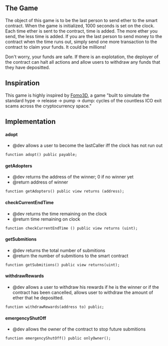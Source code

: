 ## The Game
The object of this game is to be the last person to send ether to the smart contract. When the game is initialized, 1000 seconds is set on the clock. Each time ether is sent to the contract, time is added. The more ether you send, the less time is added. If you are the last person to send money to the contract when the time runs out, simply send one more transaction to the contract to claim your funds. It could be millions!

Don't worry, your funds are safe. If there is an explotation, the deployer of the contract can halt all actions and allow users to withdraw any funds that they have depositted.

## Inspiration
This game is highly inspired by [Fomo3D](https://exitscam.me/shakedown), a game "built to simulate the standard hype -> release -> pump -> dump: cycles of the countless ICO exit scams across the cryptocurrency space."

## Implementation 

#### adopt


 * @dev allows a user to become the lastCaller iff the clock has not run out
 
 ```
 function adopt() public payable;
 ```
 
 #### getAdopters
 
  * @dev returns the address of the winner; 0 if no winner yet
  * @return address of winner
  
```
function getAdopters() public view returns (address);
```
  
  #### checkCurrentEndTime
  
   * @dev returns the time remaining on the clock
   * @return time remaining on clock
     
```
function checkCurrentEndTime () public view returns (uint);
```
    
  #### getSubmitions  
   
   * @dev returns the total number of submitions
   * @return the number of submitions to the smart contract
     
    
```
function getSubmitions() public view returns(uint);
```
    
   #### withdrawRewards
    
   * @dev allows a user to withdraw his rewards if he is the winner or if the contract has been cancelled, allows user to withdraw the amount of ether that he depositted.

``` 
function withdrawRewards(address to) public;
```
    
   #### emergencyShutOff
   
   * @dev allows the owner of the contract to stop future submitions
    
``` 
function emergencyShutOff() public onlyOwner();
```
